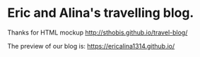 Eric and Alina's travelling blog.
===========

Thanks for HTML mockup http://sthobis.github.io/travel-blog/

The preview of our blog is: https://ericalina1314.github.io/


